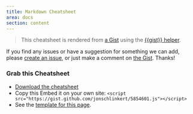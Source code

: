 ```yaml
---
title: Markdown Cheatsheet
area: docs
section: content
---
```


> This cheatsheet is rendered from [a Gist](https://gist.github.com/jonschlinkert/5854601) using the [\{{gist}} helper](https://github.com/assemble/handlebars-helpers#gist).  

If you find any issues or have a suggestion for something we can add, please [create an issue](https://github.com/assemble/assemble-docs/issues),
or just make a comment on [the Gist](https://gist.github.com/jonschlinkert/5854601). Thanks!

### Grab this Cheatsheet

* [Download the cheatsheet](https://gist.github.com/jonschlinkert/5854601/download)
* Copy this Embed it on your own site: `<script src="https://gist.github.com/jonschlinkert/5854601.js"></script>`
* See the [template for this page](https://github.com/assemble/assemble-docs/blob/master/src/templates/pages/docs/Cheatsheet-Markdown.md.hbs).


<br>
<br>